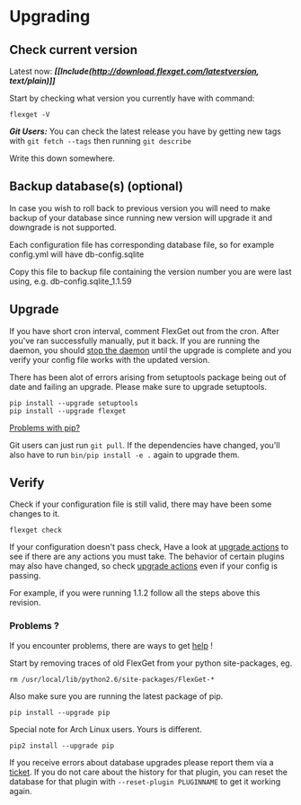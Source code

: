 # Upgrading
## Check current version

Latest now: ***[[Include(http://download.flexget.com/latestversion, text/plain)]]***

Start by checking what version you currently have with command:

```
flexget -V
```

***Git Users:*** You can check the latest release you have by getting new tags with `git fetch --tags` then running `git describe`

Write this down somewhere.

## Backup database(s) (optional)
In case you wish to roll back to previous version you will need to make backup of your database since running new version will upgrade it and downgrade is not supported.

Each configuration file has corresponding database file, so for example config.yml will have db-config.sqlite

Copy this file to backup file containing the version number you are were last using, e.g. db-config.sqlite_1.1.59

## Upgrade
If you have short cron interval, comment FlexGet out from the cron. After you've ran successfully manually, put it back. If you are running the daemon, you should [stop the daemon](/Daemon) until the upgrade is complete and you verify your config file works with the updated version.

There has been alot of errors arising from setuptools package being out of date and failing an upgrade.
Please make sure to upgrade setuptools.
```
pip install --upgrade setuptools
pip install --upgrade flexget
```

[Problems with pip?](/PipProblems)

Git users can just run `git pull`. If the dependencies have changed, you'll also have to run `bin/pip install -e .` again to upgrade them.

## Verify
Check if your configuration file is still valid, there may have been some changes to it.

```
flexget check
```

If your configuration doesn't pass check, Have a look at [upgrade actions](/UpgradeActions) to see if there are any actions you must take. The behavior of certain plugins may also have changed, so check [upgrade actions](/UpgradeActions) even if your config is passing.

For example, if you were running 1.1.2 follow all the steps above this revision.

### Problems ?
If you encounter problems, there are ways to get [help](/NeedHelp) !

Start by removing traces of old FlexGet from your python site-packages, eg.

```
rm /usr/local/lib/python2.6/site-packages/FlexGet-*
```

Also make sure you are running the latest package of pip.

```
pip install --upgrade pip
```

Special note for Arch Linux users. Yours is different.
```
pip2 install --upgrade pip
```

If you receive errors about database upgrades please report them via a [ticket](http://flexget.com/newticket). If you do not care about the history for that plugin, you can reset the database for that plugin with `--reset-plugin PLUGINNAME` to get it working again.